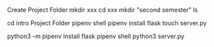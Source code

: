 Create Project Folder
    mkdir xxx
    cd xxx
    mkdir "second semester"
    ls

cd intro Project Folder
pipenv shell
pipenv install flask
touch server.py

python3 -m pipenv install flask
pipenv shell
python3 server.py